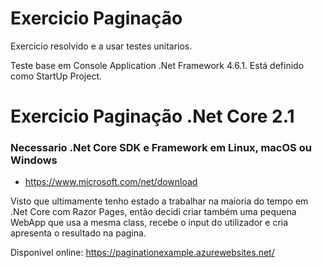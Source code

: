 # Exercicio Paginação

Exercicio resolvido e a usar testes unitarios.

Teste base em Console Application .Net Framework 4.6.1.
Está definido como StartUp Project.
 
# Exercicio Paginação .Net Core 2.1

### Necessario .Net Core SDK e Framework em Linux, macOS ou Windows

 - https://www.microsoft.com/net/download

Visto que ultimamente tenho estado a trabalhar na maioria do tempo em .Net Core com Razor Pages, então decidi criar também uma pequena WebApp que usa a mesma class, recebe o input do utilizador e cria apresenta o resultado na pagina.

Disponivel online: https://paginationexample.azurewebsites.net/
